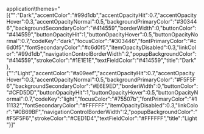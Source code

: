 application\themes="[{\"\":\"Dark\",\"accentColor\":\"#99d1db\",\"accentOpacityHit\":0.7,\"accentOpacityHover\":0.3,\"accentOpacityNormal\":0.5,\"backgroundPrimaryColor\":\"#303446\",\"backgroundSecondaryColor\":\"#414559\",\"borderWidth\":0,\"buttonColor\":\"#414559\",\"buttonOpacityHit\":1,\"buttonOpacityHover\":0.5,\"buttonOpacityNormal\":0.7,\"codeKey\":\"dark\",\"focusColor\":\"#303446\",\"fontPrimaryColor\":\"#c6d0f5\",\"fontSecondaryColor\":\"#c6d0f5\",\"itemOpacityDisabled\":0.3,\"linkColor\":\"#99d1db\",\"navigationControlBorderWidth\":2,\"popupBackgroundColor\":\"#414559\",\"strokeColor\":\"#1E1E1E\",\"textFieldColor\":\"#414559\",\"title\":\"Dark\"},{\"\":\"Light\",\"accentColor\":\"#a09eef\",\"accentOpacityHit\":0.7,\"accentOpacityHover\":0.3,\"accentOpacityNormal\":0.5,\"backgroundPrimaryColor\":\"#F5F5F6\",\"backgroundSecondaryColor\":\"#E6E9ED\",\"borderWidth\":0,\"buttonColor\":\"#CFD5DD\",\"buttonOpacityHit\":1,\"buttonOpacityHover\":0.5,\"buttonOpacityNormal\":0.7,\"codeKey\":\"light\",\"focusColor\":\"#75507b\",\"fontPrimaryColor\":\"#111132\",\"fontSecondaryColor\":\"#FFFFFF\",\"itemOpacityDisabled\":0.3,\"linkColor\":\"#0B69BF\",\"navigationControlBorderWidth\":2,\"popupBackgroundColor\":\"#F5F5F6\",\"strokeColor\":\"#CED1D4\",\"textFieldColor\":\"#FFFFFF\",\"title\":\"Light\"}]"